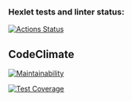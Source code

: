 ### Hexlet tests and linter status:
[![Actions Status](https://github.com/mrmelvin/java-project-78/workflows/hexlet-check/badge.svg)](https://github.com/mrmelvin/java-project-78/actions)

## CodeClimate

[![Maintainability](https://api.codeclimate.com/v1/badges/44df09e16c8f51e319ff/maintainability)](https://codeclimate.com/github/mrmelvin/java-project-78/maintainability)

[![Test Coverage](https://api.codeclimate.com/v1/badges/44df09e16c8f51e319ff/test_coverage)](https://codeclimate.com/github/mrmelvin/java-project-78/test_coverage)
